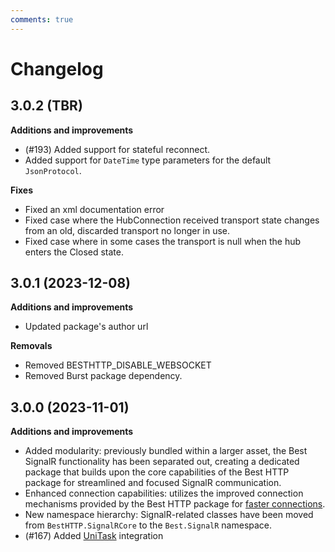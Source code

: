 ```yaml
---
comments: true
---
```


# Changelog

## 3.0.2 (TBR)

__Additions and improvements__

- (#193) Added support for stateful reconnect.
- Added support for `DateTime` type parameters for the default `JsonProtocol`.

__Fixes__

- Fixed an xml documentation error
- Fixed case where the HubConnection received transport state changes from an old, discarded transport no longer in use.
- Fixed case where in some cases the transport is null when the hub enters the Closed state.

## 3.0.1 (2023-12-08)

__Additions and improvements__

- Updated package's author url

__Removals__

- Removed BESTHTTP_DISABLE_WEBSOCKET
- Removed Burst package dependency.


## 3.0.0 (2023-11-01)

__Additions and improvements__

- Added modularity: previously bundled within a larger asset, the Best SignalR functionality has been separated out, 
creating a dedicated package that builds upon the core capabilities of the Best HTTP package for streamlined and focused SignalR communication.
- Enhanced connection capabilities: utilizes the improved connection mechanisms provided by the Best HTTP package for [faster connections](../Shared/connections/racing.md).
- New namespace hierarchy: SignalR-related classes have been moved from `BestHTTP.SignalRCore` to the `Best.SignalR` namespace.
- (#167) Added [UniTask](https://github.com/Cysharp/UniTask) integration